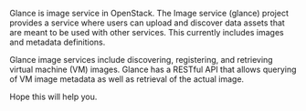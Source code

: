 Glance is image service in OpenStack. The Image service (glance) project provides a service where users can upload and discover data assets that are meant to be used with other services. This currently includes images and metadata definitions.

Glance image services include discovering, registering, and retrieving virtual machine (VM) images. Glance has a RESTful API that allows querying of VM image metadata as well as retrieval of the actual image.

Hope this will help you.